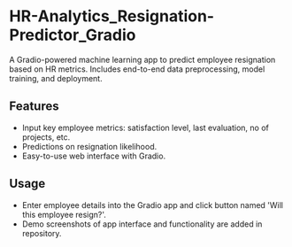 # HR-Analytics_Resignation-Predictor_Gradio
A Gradio-powered machine learning app to predict employee resignation based on HR metrics. Includes end-to-end data preprocessing, model training, and deployment.

## Features
- Input key employee metrics: satisfaction level, last evaluation, no of projects, etc.
- Predictions on resignation likelihood.
- Easy-to-use web interface with Gradio.

## Usage
- Enter employee details into the Gradio app and click button named 'Will this employee resign?'.
- Demo screenshots of app interface and functionality are added in repository. 
 

